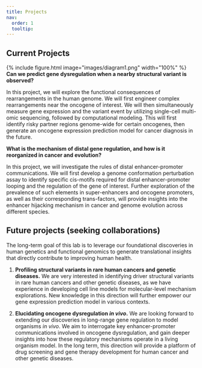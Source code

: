 ```yaml
---
title: Projects
nav:
  order: 1
  tooltip: 
---
```


## Current Projects
{%
  include figure.html
  image="images/diagram1.png"
  width="100%"
%}
**Can we predict gene dysregulation when a nearby structural variant is observed?**

In this project, we will explore the functional consequences of rearrangements in the human genome. We will first engineer complex rearrangements near the oncogene of interest. We will then simultaneously measure gene expression and the variant event by utilizing single-cell multi-omic sequencing, followed by computational modeling. This will first identify risky partner regions genome-wide for certain oncogenes, then generate an oncogene expression prediction model for cancer diagnosis in the future. 

**What is the mechanism of distal gene regulation, and how is it reorganized in cancer and evolution?**

In this project, we will investigate the rules of distal enhancer-promoter communications. We will first develop a genome conformation perturbation assay to identify specific cis-motifs required for distal enhancer-promoter looping and the regulation of the gene of interest. Further exploration of the prevalence of such elements in super-enhancers and oncogene promoters, as well as their corresponding trans-factors, will provide insights into the enhancer hijacking mechanism in cancer and genome evolution across different species. 

## Future projects (seeking collaborations)

The long-term goal of this lab is to leverage our foundational discoveries in human genetics and functional genomics to generate translational insights that directly contribute to improving human health. 

1. **Profiling structural variants in rare human cancers and genetic diseases.** We are very interested in identifying driver structural variants in rare human cancers and other genetic diseases, as we have experience in developing cell line models for molecular-level mechanism explorations. New knowledge in this direction will further empower our gene expression prediction model in various contexts.

2. **Elucidating oncogene dysregulation _in vivo_.** We are looking forward to extending our discoveries in long-range gene regulation to model organisms _in vivo_. We aim to interrogate key enhancer-promoter communications involved in oncogene dysregulation, and gain deeper insights into how these regulatory mechanisms operate in a living organism model. In the long term, this direction will provide a platform of drug screening and gene therapy development for human cancer and other genetic diseases.

